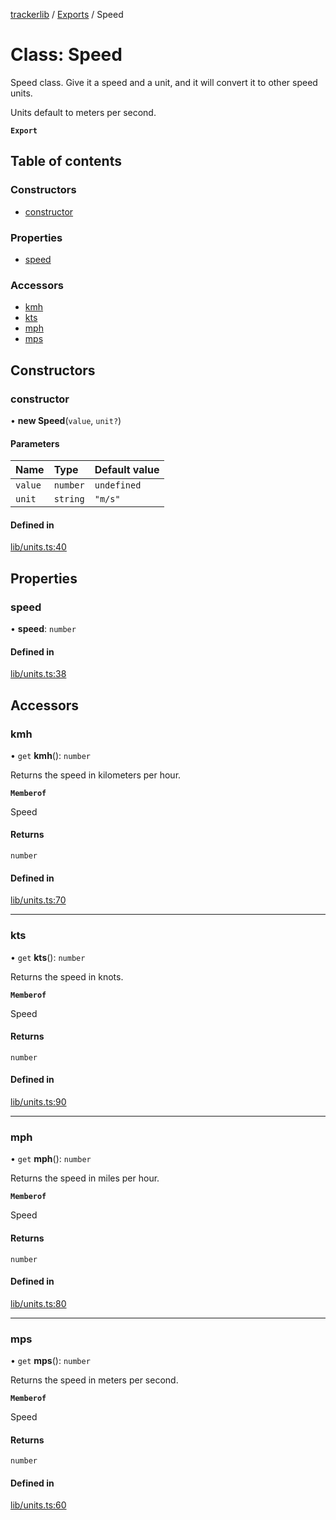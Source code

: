 [trackerlib](../README.md) / [Exports](../modules.md) / Speed

# Class: Speed

Speed class. Give it a speed and a unit, and it will convert it to other speed units.

Units default to meters per second.

**`Export`**

## Table of contents

### Constructors

- [constructor](Speed.md#constructor)

### Properties

- [speed](Speed.md#speed)

### Accessors

- [kmh](Speed.md#kmh)
- [kts](Speed.md#kts)
- [mph](Speed.md#mph)
- [mps](Speed.md#mps)

## Constructors

### constructor

• **new Speed**(`value`, `unit?`)

#### Parameters

| Name | Type | Default value |
| :------ | :------ | :------ |
| `value` | `number` | `undefined` |
| `unit` | `string` | `"m/s"` |

#### Defined in

[lib/units.ts:40](https://github.com/florisporro/trackerlib/blob/47e5200/src/lib/units.ts#L40)

## Properties

### speed

• **speed**: `number`

#### Defined in

[lib/units.ts:38](https://github.com/florisporro/trackerlib/blob/47e5200/src/lib/units.ts#L38)

## Accessors

### kmh

• `get` **kmh**(): `number`

Returns the speed in kilometers per hour.

**`Memberof`**

Speed

#### Returns

`number`

#### Defined in

[lib/units.ts:70](https://github.com/florisporro/trackerlib/blob/47e5200/src/lib/units.ts#L70)

___

### kts

• `get` **kts**(): `number`

Returns the speed in knots.

**`Memberof`**

Speed

#### Returns

`number`

#### Defined in

[lib/units.ts:90](https://github.com/florisporro/trackerlib/blob/47e5200/src/lib/units.ts#L90)

___

### mph

• `get` **mph**(): `number`

Returns the speed in miles per hour.

**`Memberof`**

Speed

#### Returns

`number`

#### Defined in

[lib/units.ts:80](https://github.com/florisporro/trackerlib/blob/47e5200/src/lib/units.ts#L80)

___

### mps

• `get` **mps**(): `number`

Returns the speed in meters per second.

**`Memberof`**

Speed

#### Returns

`number`

#### Defined in

[lib/units.ts:60](https://github.com/florisporro/trackerlib/blob/47e5200/src/lib/units.ts#L60)
